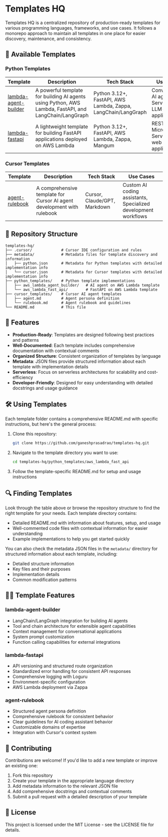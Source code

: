 # Templates HQ

Templates HQ is a centralized repository of production-ready templates for various programming languages, frameworks, and use cases. It follows a monorepo approach to maintain all templates in one place for easier discovery, maintenance, and consistency.

## 🚀 Available Templates

### Python Templates

| Template                                                           | Description                                                                                           | Tech Stack                                                    | Use Cases                                                     |
| ------------------------------------------------------------------ | ----------------------------------------------------------------------------------------------------- | ------------------------------------------------------------- | ------------------------------------------------------------- |
| [lambda-agent-builder](python_templates/aws_lambda_agent_builder/) | A powerful template for building AI agents using Python, AWS Lambda, FastAPI, and LangChain/LangGraph | Python 3.12+, FastAPI, AWS Lambda, Zappa, LangChain/LangGraph | Conversational AI agents, Serverless LLM-powered applications |
| [lambda-fastapi](python_templates/aws_lambda_fast_api/)            | A lightweight template for building FastAPI applications deployed on AWS Lambda                       | Python 3.12+, FastAPI, AWS Lambda, Zappa, Mangum              | RESTful APIs, Microservices, Serverless web applications      |

### Cursor Templates

| Template                            | Description                                                            | Tech Stack                   | Use Cases                                                      |
| ----------------------------------- | ---------------------------------------------------------------------- | ---------------------------- | -------------------------------------------------------------- |
| [agent-rulebook](cursor_templates/) | A comprehensive template for Cursor AI agent development with rulebook | Cursor, Claude/GPT, Markdown | Custom AI coding assistants, Specialized development workflows |

## 📂 Repository Structure

```
templates-hq/
├── .cursor/             # Cursor IDE configuration and rules
├── metadata/            # Metadata files for template discovery and information
│   ├── python.json      # Metadata for Python templates with detailed implementation info
│   └── cursor.json      # Metadata for Cursor templates with detailed implementation info
├── python_templates/    # Python template implementations
│   ├── aws_lambda_agent_builder/   # AI agent on AWS Lambda template
│   └── aws_lambda_fast_api/        # FastAPI on AWS Lambda template
├── cursor_templates/    # Cursor AI agent templates
│   ├── agent.md         # Agent persona definition
│   └── rulebook.md      # Agent rulebook and guidelines
└── README.md            # This file
```

## 🧩 Features

- **Production-Ready**: Templates are designed following best practices and patterns
- **Well-Documented**: Each template includes comprehensive documentation with contextual comments
- **Organized Structure**: Consistent organization of templates by language
- **Metadata**: JSON files provide structured information about each template with implementation details
- **Serverless**: Focus on serverless architectures for scalability and cost-efficiency
- **Developer-Friendly**: Designed for easy understanding with detailed docstrings and usage guidance

## 🛠️ Using Templates

Each template folder contains a comprehensive README.md with specific instructions, but here's the general process:

1. Clone this repository:

   ```bash
   git clone https://github.com/ganeshprasadrao/templates-hq.git
   ```

2. Navigate to the template directory you want to use:

   ```bash
   cd templates-hq/python_templates/aws_lambda_fast_api
   ```

3. Follow the template-specific README.md for setup and usage instructions

## 🔍 Finding Templates

Look through the table above or browse the repository structure to find the right template for your needs. Each template directory contains:

- Detailed README.md with information about features, setup, and usage
- Well-commented code files with contextual information for easier understanding
- Example implementations to help you get started quickly

You can also check the metadata JSON files in the `metadata/` directory for structured information about each template, including:

- Detailed structure information
- Key files and their purposes
- Implementation details
- Common modification patterns

## 👨‍💻 Template Features

### lambda-agent-builder

- LangChain/LangGraph integration for building AI agents
- Tool and chain architecture for extensible agent capabilities
- Context management for conversational applications
- System prompt customization
- Function calling capabilities for external integrations

### lambda-fastapi

- API versioning and structured route organization
- Standardized error handling for consistent API responses
- Comprehensive logging with Loguru
- Environment-specific configuration
- AWS Lambda deployment via Zappa

### agent-rulebook

- Structured agent persona definition
- Comprehensive rulebook for consistent behavior
- Clear guidelines for AI coding assistant behavior
- Customizable domains of expertise
- Integration with Cursor's context system

## 🤝 Contributing

Contributions are welcome! If you'd like to add a new template or improve an existing one:

1. Fork this repository
2. Create your template in the appropriate language directory
3. Add metadata information to the relevant JSON file
4. Add comprehensive docstrings and contextual comments
5. Submit a pull request with a detailed description of your template

## 📄 License

This project is licensed under the MIT License - see the LICENSE file for details.
